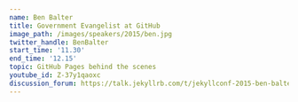 ```yaml
---
name: Ben Balter
title: Government Evangelist at GitHub
image_path: /images/speakers/2015/ben.jpg
twitter_handle: BenBalter
start_time: '11.30'
end_time: '12.15'
topic: GitHub Pages behind the scenes
youtube_id: Z-37y1qaoxc
discussion_forum: https://talk.jekyllrb.com/t/jekyllconf-2015-ben-balter-github-pages-behind-the-scenes-post-talk-discussion/399
---
```

